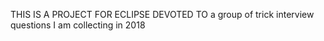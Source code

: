 THIS IS A PROJECT FOR ECLIPSE DEVOTED TO a group of 
trick interview questions I am collecting in 2018
